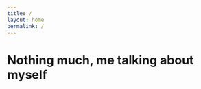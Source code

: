 ```yaml
---
title: /
layout: home
permalink: /
---
```


# Nothing much, me talking about myself  
[](https://github.com/imlokisenpai/console/assets/114554103/226b1896-2d97-4304-8318-72d7104f8d22)


